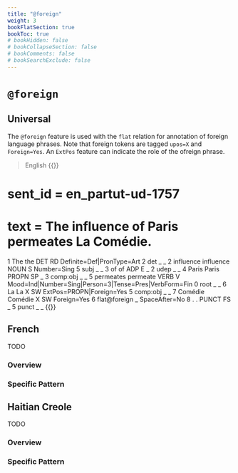 ```yaml
---
title: "@foreign"
weight: 3
bookFlatSection: true
bookToc: true
# bookHidden: false
# bookCollapseSection: false
# bookComments: false
# bookSearchExclude: false
---
```

# `@foreign`

## Universal 

The `@foreign` feature is used with the `flat` relation for annotation of foreign language phrases.
Note that foreign tokens are tagged `upos=X` and `Foreign=Yes`. An `ExtPos` feature can indicate the role of the ofreign phrase.

> English
{{<conll>}}
# sent_id = en_partut-ud-1757
# text = The influence of Paris permeates La Comédie.
1	The	the	DET	RD	Definite=Def|PronType=Art	2	det	_	_
2	influence	influence	NOUN	S	Number=Sing	5	subj	_	_
3	of	of	ADP	E	_	2	udep	_	_
4	Paris	Paris	PROPN	SP	_	3	comp:obj	_	_
5	permeates	permeate	VERB	V	Mood=Ind|Number=Sing|Person=3|Tense=Pres|VerbForm=Fin	0	root	_	_
6	La	La	X	SW	ExtPos=PROPN|Foreign=Yes	5	comp:obj	_	_
7	Comédie	Comédie	X	SW	Foreign=Yes	6	flat@foreign	_	SpaceAfter=No
8	.	.	PUNCT	FS	_	5	punct	_	_
{{</conll>}}


## French

TODO
### Overview

### Specific Pattern




## Haitian Creole

TODO
### Overview

### Specific Pattern


